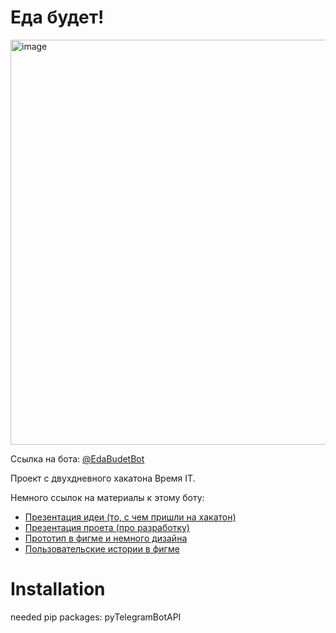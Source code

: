 # Еда будет! 

<img width="648" alt="image" src="https://github.com/leevayy/edabudet/assets/86363699/b984b852-7a87-4c98-a576-4150c1995370">

Cсылка на бота: [@EdaBudetBot](https://t.me/EdaBudetBot)

Проект с двухдневного хакатона Время IT. 

Немного ссылок на материалы к этому боту:
- [Презентация идеи (то, с чем пришли на хакатон)](https://docs.google.com/presentation/d/1PfQOdU9Il7aeB_CDkiZrGmDlLQxbgKzcfd2jS_MjX-s/edit?usp=sharing)
- [Презентация проета (про разработку)](https://docs.google.com/presentation/d/1A7z_rvSNI3x10BgI9zx5WmiyZE_x82eFC9F2YmbNuKk/edit#slide=id.p)
- [Прототип в фигме и немного дизайна](https://www.figma.com/file/xgFmGHHHvhosUfP0rsRuQp/Eda-Budet?type=design&node-id=0%3A1&mode=design&t=6F0inFCCJRYvdGBK-1)
- [Пользовательские истории в фигме](https://www.figma.com/file/13LnDdnugagEIVseUKAf1n)

# Installation
needed pip packages: pyTelegramBotAPI 
